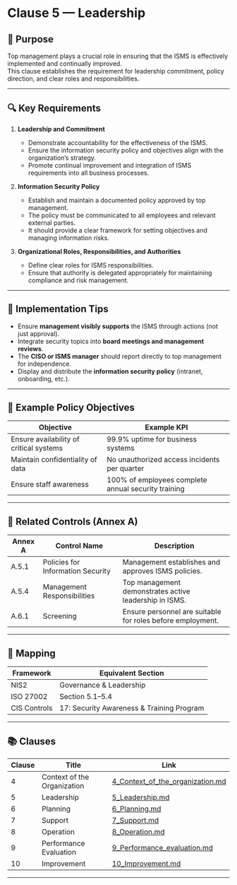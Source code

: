 # Clause 5 — Leadership

## 🎯 Purpose
Top management plays a crucial role in ensuring that the ISMS is effectively implemented and continually improved.  
This clause establishes the requirement for leadership commitment, policy direction, and clear roles and responsibilities.

---

## 🔍 Key Requirements

1. **Leadership and Commitment**  
   - Demonstrate accountability for the effectiveness of the ISMS.  
   - Ensure the information security policy and objectives align with the organization’s strategy.  
   - Promote continual improvement and integration of ISMS requirements into all business processes.

2. **Information Security Policy**  
   - Establish and maintain a documented policy approved by top management.  
   - The policy must be communicated to all employees and relevant external parties.  
   - It should provide a clear framework for setting objectives and managing information risks.

3. **Organizational Roles, Responsibilities, and Authorities**  
   - Define clear roles for ISMS responsibilities.  
   - Ensure that authority is delegated appropriately for maintaining compliance and risk management.

---

## 🧠 Implementation Tips

- Ensure **management visibly supports** the ISMS through actions (not just approval).  
- Integrate security topics into **board meetings and management reviews**.  
- The **CISO or ISMS manager** should report directly to top management for independence.  
- Display and distribute the **information security policy** (intranet, onboarding, etc.).  

---

## 🧩 Example Policy Objectives

| Objective | Example KPI |
|------------|--------------|
| Ensure availability of critical systems | 99.9% uptime for business systems |
| Maintain confidentiality of data | No unauthorized access incidents per quarter |
| Ensure staff awareness | 100% of employees complete annual security training |

---

## 🔗 Related Controls (Annex A)

| Annex A | Control Name | Description |
|----------|---------------|-------------|
| A.5.1 | Policies for Information Security | Management establishes and approves ISMS policies. |
| A.5.4 | Management Responsibilities | Top management demonstrates active leadership in ISMS. |
| A.6.1 | Screening | Ensure personnel are suitable for roles before employment. |

---

## 🧩 Mapping

| Framework | Equivalent Section |
|------------|--------------------|
| NIS2 | Governance & Leadership |
| ISO 27002 | Section 5.1–5.4 |
| CIS Controls | 17: Security Awareness & Training Program |

---

## 📚 Clauses

| Clause | Title | Link |
|--------|-------|------|
| 4 | Context of the Organization | [4_Context_of_the_organization.md](./4_Context_of_the_organization.md) |
| 5 | Leadership | [5_Leadership.md](./5_Leadership.md) |
| 6 | Planning | [6_Planning.md](./6_Planning.md) |
| 7 | Support | [7_Support.md](./7_Support.md) |
| 8 | Operation | [8_Operation.md](./8_Operation.md) |
| 9 | Performance Evaluation | [9_Performance_evaluation.md](./9_Performance_evaluation.md) |
| 10 | Improvement | [10_Improvement.md](./10_Improvement.md) |

---